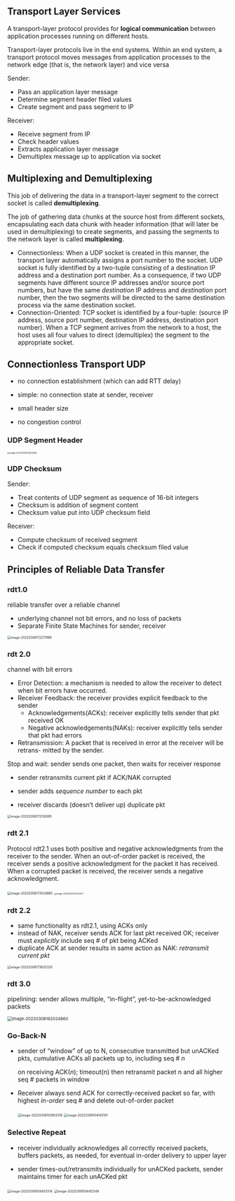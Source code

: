 ## Transport Layer Services

A transport-layer protocol provides for **logical communication** between application processes running on different hosts.

Transport-layer protocols live in the end systems. Within an end system, a transport protocol moves messages from application processes to the network edge (that is, the network layer) and vice versa

Sender:

- Pass an application layer message
- Determine segment header filed values
- Create segment and pass segment to IP

Receiver:

- Receive segment from IP
- Check header values
- Extracts application layer message
- Demultiplex message up to application via socket

## Multiplexing and Demultiplexing

This job of delivering the data in a transport-layer segment to the correct socket is called **demultiplexing**. 

The job of gathering data chunks at the source host from different sockets, encapsulating each data chunk with header information (that will later be used in demultiplexing) to create segments, and passing the segments to the network layer is called **multiplexing**.

- Connectionless: When a UDP socket is created in this manner, the transport layer automatically assigns a port number to the socket. UDP socket is fully identified by a two-tuple consisting of a destination IP address and a destination port number. As a consequence, if two UDP segments have different source IP addresses and/or source port numbers, but have the same *destination* IP address and *destination* port number, then the two segments will be directed to the same destination process via the same destination socket.
- Connection-Oriented: TCP socket is identified by a four-tuple: (source IP address, source port number, destination IP address, destination port number). When a TCP segment arrives from the network to a host, the host uses all four values to direct (demultiplex) the segment to the appropriate socket. 

## Connectionless Transport UDP

- no connection establishment (which can add RTT delay)

- simple: no connection state at sender, receiver

- small header size

- no congestion control

### UDP Segment Header

<img src="https://tva1.sinaimg.cn/large/e6c9d24egy1h02wk418yzj20o80k6t9r.jpg" alt="image-20220306151824460" style="zoom:33%;" />

### UDP Checksum

Sender:

- Treat contents of UDP segment as sequence of 16-bit integers
- Checksum is addition of segment content
- Checksum value put into UDP checksum field

Receiver:

- Compute checksum of received segment
- Check if computed checksum equals checksum filed value

## Principles of Reliable Data Transfer

### rdt1.0 

reliable transfer over a reliable channel

- underlying channel not bit errors, and no loss of packets
- Separate Finite State Machines for sender, receiver

<img src="https://tva1.sinaimg.cn/large/e6c9d24egy1h02wk1nax2j211g0tcmzn.jpg" alt="image-20220306172217999" style="zoom:50%;" />

### rdt 2.0 

channel with bit errors

- Error Detection: a mechanism is needed to allow the receiver to detect when bit errors have occurred.
- Receiver Feedback: the receiver provides explicit feedback to the sender
  - Acknowledgements(ACKs): receiver explicitly tells sender that pkt received OK
  - Negative acknowledgements(NAKs): receiver explicitly tells sender that pkt had errors
- Retransmission: A packet that is received in error at the receiver will be retrans- mitted by the sender.

Stop and wait: sender sends one packet, then waits for receiver response

- sender retransmits current pkt if ACK/NAK corrupted

- sender adds *sequence number* to each pkt

- receiver discards (doesn’t deliver up) duplicate pkt

<img src="https://tva1.sinaimg.cn/large/e6c9d24egy1h02wjz02tdj20wg0u0ju1.jpg" alt="image-20220306172139385" style="zoom: 50%;" />

### rdt 2.1

Protocol rdt2.1 uses both positive and negative acknowledgments from the receiver to the sender. When an out-of-order packet is received, the receiver sends a positive acknowledgment for the packet it has received. When a corrupted packet is received, the receiver sends a negative acknowledgment.

<img src="https://tva1.sinaimg.cn/large/e6c9d24egy1h00x9dzs9ej216e0u0787.jpg" alt="image-20220306173524860" style="zoom: 50%;" />

<img src="https://tva1.sinaimg.cn/large/e6c9d24egy1h02wjtq04xj21e10u043v.jpg" alt="image-20220306173542417" style="zoom: 33%;" />

### rdt 2.2

- same functionality as rdt2.1, using ACKs only
- instead of NAK, receiver sends ACK for last pkt received OK; receiver must *explicitly* include seq # of pkt being ACKed 
- duplicate ACK at sender results in same action as NAK: *retransmit current pkt*

<img src="https://tva1.sinaimg.cn/large/e6c9d24egy1h00xcnbq24j21700okaev.jpg" alt="image-20220306173832320" style="zoom:50%;" />

### rdt 3.0

pipelining: sender allows multiple, “in-flight”, yet-to-be-acknowledged packets

<img src="https://tva1.sinaimg.cn/large/e6c9d24egy1h036byrbrdj20qa0k0q57.jpg" alt="image-20220308162024860" style="zoom: 67%;" />

### Go-Back-N

- sender of “window” of up to N, consecutive transmitted but unACKed pkts, cumulative ACKs all packets up to, including seq # *n* 

  on receiving ACK(*n*); timeout(n) then retransmit packet n and all higher seq # packets in window

- Receiver always send ACK for correctly-received packet so far, with highest *in-order* seq # and delete out-of-order packet

  <img src="https://tva1.sinaimg.cn/large/e6c9d24egy1h02x2gjbemj218w09u3zz.jpg" alt="image-20220308105953318" style="zoom:50%;" />

  <img src="https://tva1.sinaimg.cn/large/e6c9d24egy1h02wjoi9b3j21660qkwle.jpg" alt="image-20220308104140101" style="zoom:50%;" />

### Selective Repeat

- receiver individually acknowledges all correctly received packets, buffers packets, as needed, for eventual in-order delivery to upper layer

- sender times-out/retransmits individually for unACKed packets, sender maintains timer for each unACKed pkt

<img src="https://tva1.sinaimg.cn/large/e6c9d24egy1h02wlzenznj213c0ck405.jpg" alt="image-20220308104403314" style="zoom:50%;" />

<img src="https://tva1.sinaimg.cn/large/e6c9d24egy1h02wmudfy5j21640o244n.jpg" alt="image-20220308104452149" style="zoom:50%;" />

